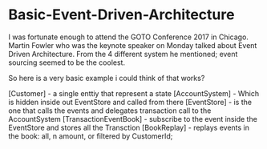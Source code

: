 # Basic-Event-Driven-Architecture
I was fortunate enough to attend the GOTO Conference 2017 in Chicago. 
Martin Fowler who was the keynote speaker on Monday talked about Event Driven Architecture.
From the 4 different system he mentioned; event sourcing seemed to be the coolest.

So here is a very basic example i could think of that works?

[Customer] - a single enttiy that represent a state
[AccountSystem] - Which is hidden inside out EventStore and called from there
[EventStore] - is the one that calls the events and delegates transaction call to the AccountSystem
[TransactionEventBook] - subscribe to the event inside the EventStore and stores all the Transction
[BookReplay] - replays events in the book: all, n amount, or filtered by CustomerId;



